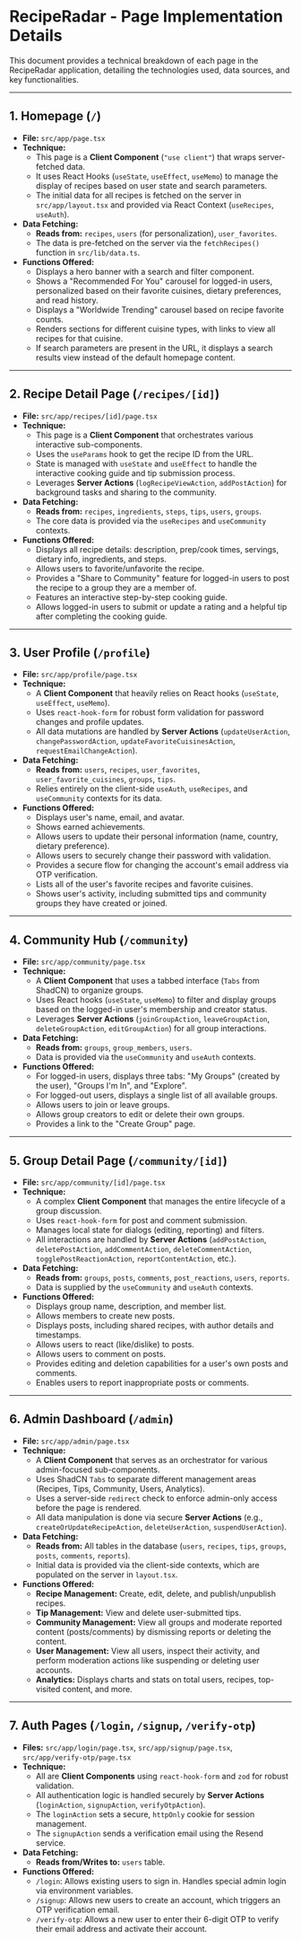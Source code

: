 
# RecipeRadar - Page Implementation Details

This document provides a technical breakdown of each page in the RecipeRadar application, detailing the technologies used, data sources, and key functionalities.

---

## 1. Homepage (`/`)

-   **File:** `src/app/page.tsx`
-   **Technique:**
    -   This page is a **Client Component** (`"use client"`) that wraps server-fetched data.
    -   It uses React Hooks (`useState`, `useEffect`, `useMemo`) to manage the display of recipes based on user state and search parameters.
    -   The initial data for all recipes is fetched on the server in `src/app/layout.tsx` and provided via React Context (`useRecipes`, `useAuth`).
-   **Data Fetching:**
    -   **Reads from:** `recipes`, `users` (for personalization), `user_favorites`.
    -   The data is pre-fetched on the server via the `fetchRecipes()` function in `src/lib/data.ts`.
-   **Functions Offered:**
    -   Displays a hero banner with a search and filter component.
    -   Shows a "Recommended For You" carousel for logged-in users, personalized based on their favorite cuisines, dietary preferences, and read history.
    -   Displays a "Worldwide Trending" carousel based on recipe favorite counts.
    -   Renders sections for different cuisine types, with links to view all recipes for that cuisine.
    -   If search parameters are present in the URL, it displays a search results view instead of the default homepage content.

---

## 2. Recipe Detail Page (`/recipes/[id]`)

-   **File:** `src/app/recipes/[id]/page.tsx`
-   **Technique:**
    -   This page is a **Client Component** that orchestrates various interactive sub-components.
    -   Uses the `useParams` hook to get the recipe ID from the URL.
    -   State is managed with `useState` and `useEffect` to handle the interactive cooking guide and tip submission process.
    -   Leverages **Server Actions** (`logRecipeViewAction`, `addPostAction`) for background tasks and sharing to the community.
-   **Data Fetching:**
    -   **Reads from:** `recipes`, `ingredients`, `steps`, `tips`, `users`, `groups`.
    -   The core data is provided via the `useRecipes` and `useCommunity` contexts.
-   **Functions Offered:**
    -   Displays all recipe details: description, prep/cook times, servings, dietary info, ingredients, and steps.
    -   Allows users to favorite/unfavorite the recipe.
    -   Provides a "Share to Community" feature for logged-in users to post the recipe to a group they are a member of.
    -   Features an interactive step-by-step cooking guide.
    -   Allows logged-in users to submit or update a rating and a helpful tip after completing the cooking guide.

---

## 3. User Profile (`/profile`)

-   **File:** `src/app/profile/page.tsx`
-   **Technique:**
    -   A **Client Component** that heavily relies on React hooks (`useState`, `useEffect`, `useMemo`).
    -   Uses `react-hook-form` for robust form validation for password changes and profile updates.
    -   All data mutations are handled by **Server Actions** (`updateUserAction`, `changePasswordAction`, `updateFavoriteCuisinesAction`, `requestEmailChangeAction`).
-   **Data Fetching:**
    -   **Reads from:** `users`, `recipes`, `user_favorites`, `user_favorite_cuisines`, `groups`, `tips`.
    -   Relies entirely on the client-side `useAuth`, `useRecipes`, and `useCommunity` contexts for its data.
-   **Functions Offered:**
    -   Displays user's name, email, and avatar.
    -   Shows earned achievements.
    -   Allows users to update their personal information (name, country, dietary preference).
    -   Allows users to securely change their password with validation.
    -   Provides a secure flow for changing the account's email address via OTP verification.
    -   Lists all of the user's favorite recipes and favorite cuisines.
    -   Shows user's activity, including submitted tips and community groups they have created or joined.

---

## 4. Community Hub (`/community`)

-   **File:** `src/app/community/page.tsx`
-   **Technique:**
    -   A **Client Component** that uses a tabbed interface (`Tabs` from ShadCN) to organize groups.
    -   Uses React hooks (`useState`, `useMemo`) to filter and display groups based on the logged-in user's membership and creator status.
    -   Leverages **Server Actions** (`joinGroupAction`, `leaveGroupAction`, `deleteGroupAction`, `editGroupAction`) for all group interactions.
-   **Data Fetching:**
    -   **Reads from:** `groups`, `group_members`, `users`.
    -   Data is provided via the `useCommunity` and `useAuth` contexts.
-   **Functions Offered:**
    -   For logged-in users, displays three tabs: "My Groups" (created by the user), "Groups I'm In", and "Explore".
    -   For logged-out users, displays a single list of all available groups.
    -   Allows users to join or leave groups.
    -   Allows group creators to edit or delete their own groups.
    -   Provides a link to the "Create Group" page.

---

## 5. Group Detail Page (`/community/[id]`)

-   **File:** `src/app/community/[id]/page.tsx`
-   **Technique:**
    -   A complex **Client Component** that manages the entire lifecycle of a group discussion.
    -   Uses `react-hook-form` for post and comment submission.
    -   Manages local state for dialogs (editing, reporting) and filters.
    -   All interactions are handled by **Server Actions** (`addPostAction`, `deletePostAction`, `addCommentAction`, `deleteCommentAction`, `togglePostReactionAction`, `reportContentAction`, etc.).
-   **Data Fetching:**
    -   **Reads from:** `groups`, `posts`, `comments`, `post_reactions`, `users`, `reports`.
    -   Data is supplied by the `useCommunity` and `useAuth` contexts.
-   **Functions Offered:**
    -   Displays group name, description, and member list.
    -   Allows members to create new posts.
    -   Displays posts, including shared recipes, with author details and timestamps.
    -   Allows users to react (like/dislike) to posts.
    -   Allows users to comment on posts.
    -   Provides editing and deletion capabilities for a user's own posts and comments.
    -   Enables users to report inappropriate posts or comments.

---

## 6. Admin Dashboard (`/admin`)

-   **File:** `src/app/admin/page.tsx`
-   **Technique:**
    -   A **Client Component** that serves as an orchestrator for various admin-focused sub-components.
    -   Uses ShadCN `Tabs` to separate different management areas (Recipes, Tips, Community, Users, Analytics).
    -   Uses a server-side `redirect` check to enforce admin-only access before the page is rendered.
    -   All data manipulation is done via secure **Server Actions** (e.g., `createOrUpdateRecipeAction`, `deleteUserAction`, `suspendUserAction`).
-   **Data Fetching:**
    -   **Reads from:** All tables in the database (`users`, `recipes`, `tips`, `groups`, `posts`, `comments`, `reports`).
    -   Initial data is provided via the client-side contexts, which are populated on the server in `layout.tsx`.
-   **Functions Offered:**
    -   **Recipe Management:** Create, edit, delete, and publish/unpublish recipes.
    -   **Tip Management:** View and delete user-submitted tips.
    -   **Community Management:** View all groups and moderate reported content (posts/comments) by dismissing reports or deleting the content.
    -   **User Management:** View all users, inspect their activity, and perform moderation actions like suspending or deleting user accounts.
    -   **Analytics:** Displays charts and stats on total users, recipes, top-visited content, and more.

---

## 7. Auth Pages (`/login`, `/signup`, `/verify-otp`)

-   **Files:** `src/app/login/page.tsx`, `src/app/signup/page.tsx`, `src/app/verify-otp/page.tsx`
-   **Technique:**
    -   All are **Client Components** using `react-hook-form` and `zod` for robust validation.
    -   All authentication logic is handled securely by **Server Actions** (`loginAction`, `signupAction`, `verifyOtpAction`).
    -   The `loginAction` sets a secure, `httpOnly` cookie for session management.
    -   The `signupAction` sends a verification email using the Resend service.
-   **Data Fetching:**
    -   **Reads from/Writes to:** `users` table.
-   **Functions Offered:**
    -   `/login`: Allows existing users to sign in. Handles special admin login via environment variables.
    -   `/signup`: Allows new users to create an account, which triggers an OTP verification email.
    -   `/verify-otp`: Allows a new user to enter their 6-digit OTP to verify their email address and activate their account.
